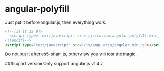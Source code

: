 # angular-polyfill
Just put it before angular.js, then everything work.

```html
<!--[if lt IE 9]>
  <script type="text/javascript" src="/js/custom/angular-polyfill.min.js"></script>
<![endif]-->
<script type="text/javascript" src="/js/angularjs/angular.min.js"></script>
```
Do not put it after es5-sham.js, otherwisw you will lost the magic.

###suport version
Only support angular.js v1.4.7
